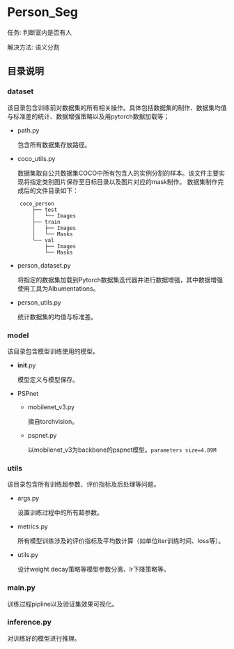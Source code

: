 # Person_Seg

任务: 判断室内是否有人

解决方法: 语义分割

## 目录说明
### dataset

该目录包含训练前对数据集的所有相关操作。具体包括数据集的制作、数据集均值与标准差的统计、数据增强策略以及用pytorch数据加载等；
- path.py

    包含所有数据集存放路径。

- coco_utils.py

    数据集取自公共数据集COCO中所有包含人的实例分割的样本。该文件主要实现将指定类别图片保存至目标目录以及图片对应的mask制作。
    数据集制作完成后的文件目录如下：
    
```
    coco_person
        ├── test
        │   └── Images
        ├── train
        │   ├── Images
        │   └── Masks
        └── val 
            ├── Images
            └── Masks
```
- person_dataset.py

    将指定的数据集加载到Pytorch数据集迭代器并进行数据增强，其中数据增强使用工具为Albumentations。

- person_utils.py

    统计数据集的均值与标准差。

### model

该目录包含模型训练使用的模型。
- __init__.py

    模型定义与模型保存。

- PSPnet

    - mobilenet_v3.py

        摘自torchvision。

    - pspnet.py

        以mobilenet_v3为backbone的pspnet模型。`parameters size=4.89M`

### utils

该目录包含所有训练超参数、评价指标及后处理等问题。
- args.py

    设置训练过程中的所有超参数。

- metrics.py

    所有模型训练涉及的评价指标及平均数计算（如单位iter训练时间、loss等）。

- utils.py

    设计weight decay策略等模型参数分离、lr下降策略等。

### main.py

训练过程pipline以及验证集效果可视化。

### inference.py

对训练好的模型进行推理。
